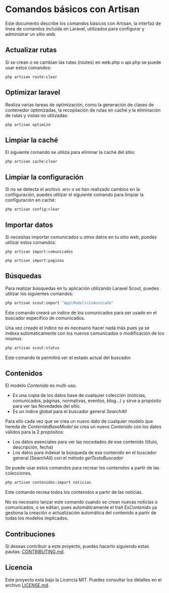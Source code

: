 # Comandos básicos con Artisan

Este documento describe los comandos básicos con Artisan, la interfaz de línea de comandos incluida en Laravel, utilizados para configurar y administrar un sitio web.

## Actualizar rutas

Si se crean o se cambian las rutas (routes) en web.php o api.php se puede usar estos comandos:

```
php artisan route:clear
```

## Optimizar laravel

Realiza varias tareas de optimización, como la generación de clases de contenedor optimizadas, la recopilación de rutas en caché y la eliminación de rutas y vistas no utilizadas:

```
php artisan optimize
```

## Limpiar la caché

El siguiente comando se utiliza para eliminar la caché del sitio:

```
php artisan cache:clear
```

## Limpiar la configuración

Si no se detecta el archivo .env o se han realizado cambios en la configuración, puedes utilizar el siguiente comando para limpiar la configuración en caché:

```
php artisan config:clear
```

## Importar datos

Si necesitas importar comunicados u otros datos en tu sitio web, puedes utilizar estos comandos:

```
php artisan import:comunicados
```

```
php artisan import:paginas
```

## Búsquedas

Para realizar búsquedas en tu aplicación utilizando Laravel Scout, puedes utilizar los siguientes comandos:

```bash
php artisan scout:import "App\Models\Comunicado"
```

Este comando creará un índice de los comunicados para ser usado en el buscador específico de comunicados. 

Una vez creado el índice no es necesario hacer nada más pues ya se indexa automáticamente con los nuevos comunicados o modificación de los mismos.
 
```bash
php artisan scout:status
```

Este comando te permitirá ver el estado actual del buscador.

## Contenidos

El modelo _Contenido_ es multi-uso. 

- Es una copia de los datos base de cualquier colección (noticias, comunicados, páginas, normativas, eventos, blog...) y sirve a propósito para ver las Novedades del sitio.
- Es un índice global para el buscador general _SearchAll_

Para ello cada vez que se crea un nuevo dato de cualquier modelo que hereda de _ContenidoBaseModel_ se crea un nuevo _Contenido_ con los datos válidos para la 2 propósitos:

- Los datos esenciales para ver las nocedades de ese contenido (título, descripción, fecha)
- Los datos para indexar la búsqueda de ese contenido en el buscador general (SearchAll) con el método _getTextoBuscador_


Se puede usar estos comandos para recrear los contenidos a partir de las colecciones.

```bash
php artisan contenidos:import noticias
```

Este comando recrea todos los contenidos a partir de las noticias.

No es necesario lanzar este comando cuando se crean nuevas noticias o comunicados, o se editan, pues automáticamente el trait _EsContenido_ ya gestiona la creación o actualización automática del contenido a partir de todas los modelos implicados.

## Contribuciones

Si deseas contribuir a este proyecto, puedes hacerlo siguiendo estas pautas: [CONTRIBUTING.md](link-to-contributing-md).

## Licencia

Este proyecto está bajo la Licencia MIT. Puedes consultar los detalles en el archivo [LICENSE.md](link-to-license-md).
